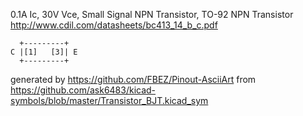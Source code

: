 0.1A Ic, 30V Vce, Small Signal NPN Transistor, TO-92
NPN Transistor
http://www.cdil.com/datasheets/bc413_14_b_c.pdf


	  +---------+
	C |[1]   [3]| E
	  +---------+


generated by https://github.com/FBEZ/Pinout-AsciiArt from https://github.com/ask6483/kicad-symbols/blob/master/Transistor_BJT.kicad_sym